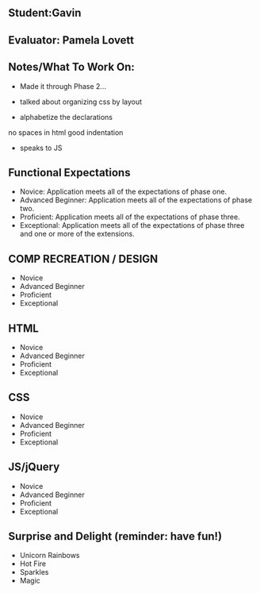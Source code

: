 ## Student:Gavin
## Evaluator: Pamela Lovett
## Notes/What To Work On:

- Made it through Phase 2... 

- talked about organizing css by layout
- alphabetize the declarations

no spaces in html
good indentation


- speaks to JS

## Functional Expectations

* Novice: Application meets all of the expectations of phase one.  
* Advanced Beginner: Application meets all of the expectations of phase two.  
* Proficient: Application meets all of the expectations of phase three.  
* Exceptional: Application meets all of the expectations of phase three and one or more of the extensions.  


## COMP RECREATION / DESIGN

* Novice  
* Advanced Beginner  
* Proficient  
* Exceptional  


## HTML

* Novice  
* Advanced Beginner  
* Proficient  
* Exceptional  


## CSS

* Novice  
* Advanced Beginner  
* Proficient  
* Exceptional  


## JS/jQuery

* Novice  
* Advanced Beginner  
* Proficient  
* Exceptional  


## Surprise and Delight (reminder: have fun!)

* Unicorn Rainbows  
* Hot Fire  
* Sparkles  
* Magic